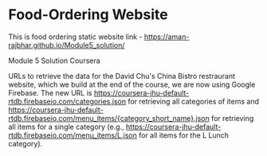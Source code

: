 # Food-Ordering Website
This is food ordering static website
link - https://aman-rajbhar.github.io/Module5_solution/

Module 5 Solution Coursera


URLs to retrieve the data for the David Chu's China Bistro restraurant website, which we build at the end of the course, we are now using Google Firebase. The new URL is https://coursera-jhu-default-rtdb.firebaseio.com/categories.json for retrieving all categories of items and https://coursera-jhu-default-rtdb.firebaseio.com/menu_items/{category_short_name}.json for retrieving all items for a single category (e.g., https://coursera-jhu-default-rtdb.firebaseio.com/menu_items/L.json for all items for the L Lunch category).
